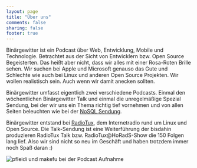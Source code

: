 ```yaml
---
layout: page
title: "Über uns"
comments: false
sharing: false
footer: true
---
```

Binärgewitter ist ein Podcast über Web, Entwicklung, Mobile und Technologie. Betrachtet aus der Sicht von Entwicklern bzw. Open Source Begeisterten. Das heißt aber nicht, dass wir alles mit einer Rosa-Roten Brille sehen. Wir suchen bei Apple und Microsoft genauso das Gute und Schlechte wie auch bei Linux und anderen Open Source Projekten. Wir wollen realistisch sein. Auch wenn wir damit anecken sollten.

Binärgewitter umfasst eigentlich zwei verschiedene Podcasts. Einmal den wöchentlichen Binärgewitter Talk und einmal die unregelmäßige Spezial Sendung, bei der wir uns ein Thema richtig tief vornehmen und von allen Seiten beleuchten wie bei der [NoSQL Sendung](http://blog.binaergewitter.de/blog/2011/01/09/binaergewitter-number-1-nosql/).

Binärgewitter entstand bei [RadioTux](http://blog.radiotux.de/), dem Internetradio rund um Linux und Open Source. Die Talk-Sendung ist eine Weiterführung der bisdahin produzieren RadioTux Talk bzw. RadioTux@HoRadS-Show die 150 Folgen lang lief. Also wir sind nicht so neu im Geschäft und haben trotzdem immer noch Spaß daran :)

![pfleidi und makefu bei der Podcast Aufnahme](../img/pfleidi_makefu_bei_aufnahme.jpg)

